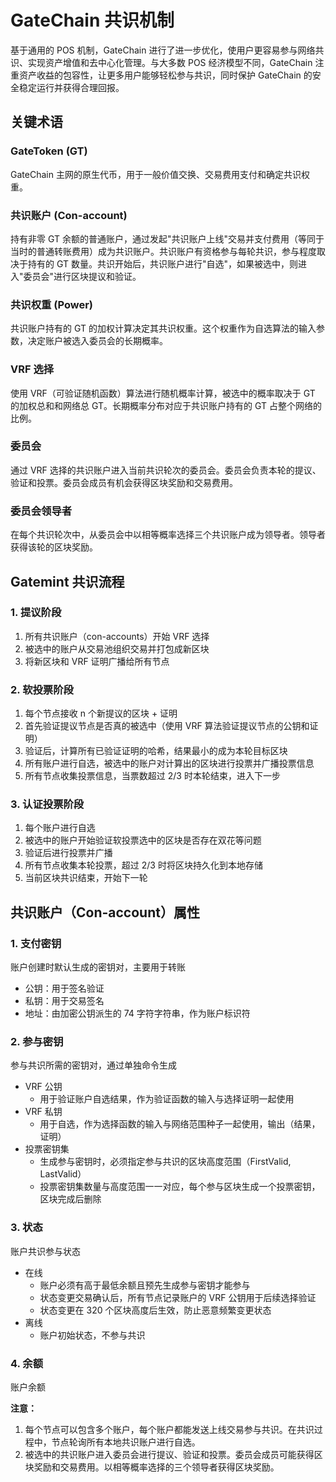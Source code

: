 # GateChain 共识机制

基于通用的 POS 机制，GateChain 进行了进一步优化，使用户更容易参与网络共识、实现资产增值和去中心化管理。与大多数 POS 经济模型不同，GateChain 注重资产收益的包容性，让更多用户能够轻松参与共识，同时保护 GateChain 的安全稳定运行并获得合理回报。

## 关键术语

### GateToken (GT)
GateChain 主网的原生代币，用于一般价值交换、交易费用支付和确定共识权重。

### 共识账户 (Con-account)
持有非零 GT 余额的普通账户，通过发起"共识账户上线"交易并支付费用（等同于当时的普通转账费用）成为共识账户。共识账户有资格参与每轮共识，参与程度取决于持有的 GT 数量。共识开始后，共识账户进行"自选"，如果被选中，则进入"委员会"进行区块提议和验证。

### 共识权重 (Power)
共识账户持有的 GT 的加权计算决定其共识权重。这个权重作为自选算法的输入参数，决定账户被选入委员会的长期概率。

### VRF 选择
使用 VRF（可验证随机函数）算法进行随机概率计算，被选中的概率取决于 GT 的加权总和和网络总 GT。长期概率分布对应于共识账户持有的 GT 占整个网络的比例。

### 委员会
通过 VRF 选择的共识账户进入当前共识轮次的委员会。委员会负责本轮的提议、验证和投票。委员会成员有机会获得区块奖励和交易费用。

### 委员会领导者
在每个共识轮次中，从委员会中以相等概率选择三个共识账户成为领导者。领导者获得该轮的区块奖励。

## Gatemint 共识流程

### 1. 提议阶段
1. 所有共识账户（con-accounts）开始 VRF 选择
2. 被选中的账户从交易池组织交易并打包成新区块
3. 将新区块和 VRF 证明广播给所有节点

### 2. 软投票阶段
1. 每个节点接收 n 个新提议的区块 + 证明
2. 首先验证提议节点是否真的被选中（使用 VRF 算法验证提议节点的公钥和证明）
3. 验证后，计算所有已验证证明的哈希，结果最小的成为本轮目标区块
4. 所有账户进行自选，被选中的账户对计算出的区块进行投票并广播投票信息
5. 所有节点收集投票信息，当票数超过 2/3 时本轮结束，进入下一步

### 3. 认证投票阶段
1. 每个账户进行自选
2. 被选中的账户开始验证软投票选中的区块是否存在双花等问题
3. 验证后进行投票并广播
4. 所有节点收集本轮投票，超过 2/3 时将区块持久化到本地存储
5. 当前区块共识结束，开始下一轮

## 共识账户（Con-account）属性

### 1. 支付密钥
账户创建时默认生成的密钥对，主要用于转账
- 公钥：用于签名验证
- 私钥：用于交易签名
- 地址：由加密公钥派生的 74 字符字符串，作为账户标识符

### 2. 参与密钥
参与共识所需的密钥对，通过单独命令生成
- VRF 公钥
  - 用于验证账户自选结果，作为验证函数的输入与选择证明一起使用
- VRF 私钥
  - 用于自选，作为选择函数的输入与网络范围种子一起使用，输出（结果，证明）
- 投票密钥集
  - 生成参与密钥时，必须指定参与共识的区块高度范围（FirstValid, LastValid）
  - 投票密钥集数量与高度范围一一对应，每个参与区块生成一个投票密钥，区块完成后删除

### 3. 状态
账户共识参与状态
- 在线
  - 账户必须有高于最低余额且预先生成参与密钥才能参与
  - 状态变更交易确认后，所有节点记录账户的 VRF 公钥用于后续选择验证
  - 状态变更在 320 个区块高度后生效，防止恶意频繁变更状态
- 离线
  - 账户初始状态，不参与共识

### 4. 余额
账户余额

**注意：**
1. 每个节点可以包含多个账户，每个账户都能发送上线交易参与共识。在共识过程中，节点轮询所有本地共识账户进行自选。
2. 被选中的共识账户进入委员会进行提议、验证和投票。委员会成员可能获得区块奖励和交易费用。以相等概率选择的三个领导者获得区块奖励。
